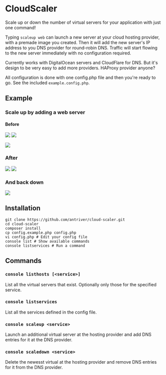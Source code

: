 # CloudScaler
Scale up or down the number of virtual servers for your application with just one command!

Typing `scaleup web` can launch a new server at your cloud hosting provider, with a premade image you created. Then it will add the new server's IP address to you DNS provider for round-robin DNS. Traffic will start flowing to the new server immediately with no configuration required.

Currently works with DigitalOcean servers and CloudFlare for DNS. But it's design to be very easy to add more providers. HAProxy provider anyone?

All configuration is done with one config.php file and then you're ready to go. See the included `example.config.php`.

## Example

### Scale up by adding a web server

#### Before
[![](http://img.ctrlv.in/img/15/11/08/563ef20fc9391.png)](http://ctrlv.in/665109)
[![](http://img.ctrlv.in/img/15/11/08/563ef216c4f65.png)](http://ctrlv.in/665110)

[![](http://img.ctrlv.in/img/15/11/08/563ef21992711.png)](http://ctrlv.in/665111)

### After
[![](http://img.ctrlv.in/img/15/11/08/563ef22a02b54.png)](http://ctrlv.in/665112)
[![](http://img.ctrlv.in/img/15/11/08/563ef2329beb4.png)](http://ctrlv.in/665113)

### And back down
[![](http://img.ctrlv.in/img/15/11/08/563ef23a312aa.png)](http://ctrlv.in/665114)

## Installation
```
git clone https://github.com/antriver/cloud-scaler.git
cd cloud-scaler
composer install
cp config.example.php config.php
vi config.php # Edit your config file
console list # Show available commands
console listservices # Run a command
```

## Commands

### `console listhosts [<service>]`
List all the virtual servers that exist. Optionally only those for the specified service.

### `console listservices`
List all the services defined in the config file.

### `console scaleup <service>`
Launch an additional virtual server at the hosting provider and add DNS entries for it at the DNS provider.

### `console scaledown <service>`
Delete the newesst virtual at the hosting provider and remove DNS entries for it from the DNS provider.

